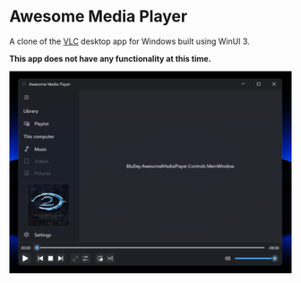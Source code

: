 # Awesome Media Player

A clone of the [VLC](https://www.videolan.org/) desktop app for Windows built using WinUI 3.

**This app does not have any functionality at this time.**

<img src="/BluDay.AwesomeMediaPlayer/Assets/Screenshots/0.png?raw=true" width="800"/>
